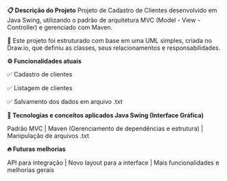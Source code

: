 **📋 Descrição do Projeto**
Projeto de Cadastro de Clientes desenvolvido em Java Swing, utilizando o padrão de arquitetura MVC (Model - View - Controller) e gerenciado com Maven.

📑 Este projeto foi estruturado com base em uma UML simples, criada no Draw.io, que definiu as classes, seus relacionamentos e responsabilidades.

**⚙️ Funcionalidades atuais**

✅ Cadastro de clientes

✅ Listagem de clientes

✅ Salvamento dos dados em arquivo .txt

**🚀 Tecnologias e conceitos aplicados
Java Swing (Interface Gráfica)**

Padrão MVC | Maven (Gerenciamento de dependências e estrutura) | Manipulação de arquivos .txt

**🔥 Futuras melhorias**

API para integração | Novo layout para a interface | Mais funcionalidades e melhorias gerais




